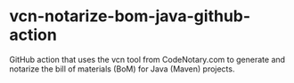 # vcn-notarize-bom-java-github-action
GitHub action that uses the vcn tool from CodeNotary.com to generate and notarize the bill of materials (BoM) for Java (Maven) projects.
